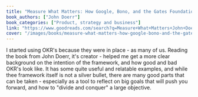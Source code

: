 ```yaml
---
title: "Measure What Matters: How Google, Bono, and the Gates Foundation Rock the World with OKRs"
book_authors: ["John Doerr"]
book_categories: ["Product, strategy and business"]
link: "https://www.goodreads.com/search?q=Measure+What+Matters+John+Doerr"
cover: "/images/books/measure-what-matters-how-google-bono-and-the-gates-foundation-rock-the-world-with-okrs.jpg"
---
```


 I started using OKR's because they were in place - as many of us. Reading the book from John Doerr, it's creator - helped me get a more clear background on the intention of the framework, and how good and bad OKR's look like. It has some quite useful and relatable examples, and while thee framework itself is not a silver bullet, there are many good parts that can be taken - especially as a tool to reflect on big goals that will push you forward, and how to "divide and conquer" a large objective.